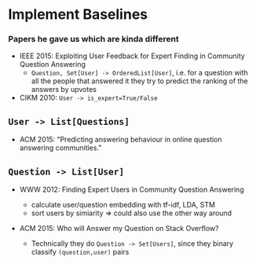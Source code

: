 # Implement Baselines

### Papers he gave us which are kinda different
* IEEE 2015: Exploiting User Feedback for Expert Finding in Community Question Answering
    * ```Question, Set[User] -> OrderedList[User]```, i.e. for a question with all the people that answered it they try to predict the ranking of the answers by upvotes
* CIKM 2010: ```User -> is_expert=True/False```


## ```User -> List[Questions]```
* ACM 2015: "Predicting answering behaviour in online question answering communities." 

##  ```Question -> List[User]```
* WWW 2012: Finding Expert Users in Community Question Answering
    * calculate user/question embedding with tf-idf, LDA, STM 
    * sort users by simiarity => could also use the other way around

* ACM 2015: Who will Answer my Question on Stack Overflow? 
    * Technically they do ```Question -> Set[Users]```, since they binary classify `(question,user)` pairs